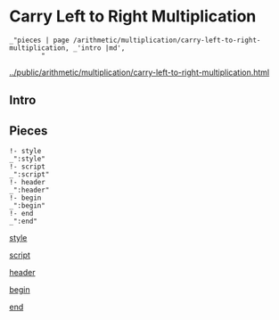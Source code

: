 # Carry Left to Right Multiplication

    _"pieces | page /arithmetic/multiplication/carry-left-to-right-multiplication, _'intro |md',
            "

[../public/arithmetic/multiplication/carry-left-to-right-multiplication.html](# "save:")


## Intro

## Pieces

    !- style
    _":style"
    !- script
    _":script"
    !- header
    _":header"
    !- begin
    _":begin"
    !- end
    _":end"

[style]() 

[script]()

[header]()

[begin]()

[end]()

